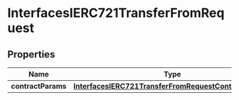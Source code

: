 

# InterfacesIERC721TransferFromRequest


## Properties

| Name | Type | Description | Notes |
|------------ | ------------- | ------------- | -------------|
|**contractParams** | [**InterfacesIERC721TransferFromRequestContractParams**](InterfacesIERC721TransferFromRequestContractParams.md) |  |  |



